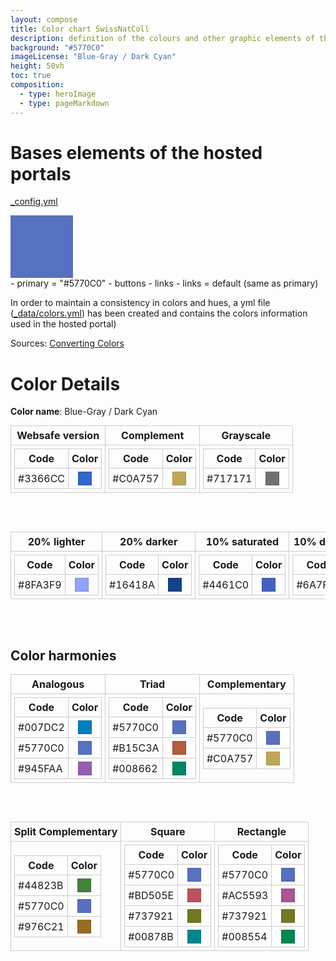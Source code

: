 ```yaml
---
layout: compose
title: Color chart SwissNatColl
description: definition of the colours and other graphic elements of the hosted portal
background: "#5770C0"
imageLicense: "Blue-Gray / Dark Cyan"
height: 50vh
toc: true
composition:
  - type: heroImage
  - type: pageMarkdown
---
```

# Bases elements of the hosted portals
[_config.yml](https://github.com/gbif/hp-swissnatcoll/blob/master/_config.yml)
<div style="width: 100px; height: 100px; background-color: #5770C0;"></div>
- primary = "#5770C0"
    - buttons
    - links
- links = default (same as primary)

In order to maintain a consistency in colors and hues, a yml file ([_data/colors.yml](https://github.com/gbif/hp-swissnatcoll/blob/master/_data/colors.yml)) has been created and contains the colors information used in the hosted portal)

Sources: [Converting Colors](https://convertingcolors.com/hex-color-5770C0.html)

# Color Details

**Color name**:  Blue-Gray / Dark Cyan

<table style="border-collapse:collapse; margin:auto; text-align:center;">
  <tr>
    <th style="border:1px solid #ccc; padding:5px;">Websafe version</th>
    <th style="border:1px solid #ccc; padding:5px;">Complement</th>
    <th style="border:1px solid #ccc; padding:5px;">Grayscale</th>
  </tr>
  <tr>
    <td style="border:1px solid #ccc; padding:5px;">
      <table style="border-collapse:collapse; margin:auto;">
        <tr><th style="border:1px solid #ccc; padding:5px;">Code</th><th style="border:1px solid #ccc; padding:5px;">Color</th></tr>
        <tr>
          <td style="border:1px solid #ccc; padding:5px;">#3366CC</td>
          <td style="border:1px solid #ccc; padding:5px;"><div style="width:20px; height:20px; background-color:#3366CC; border:1px solid #00000022; margin:auto;"></div></td>
        </tr>
      </table>
    </td>
    <td style="border:1px solid #ccc; padding:5px;">
      <table style="border-collapse:collapse; margin:auto;">
        <tr><th style="border:1px solid #ccc; padding:5px;">Code</th><th style="border:1px solid #ccc; padding:5px;">Color</th></tr>
        <tr>
          <td style="border:1px solid #ccc; padding:5px;">#C0A757</td>
          <td style="border:1px solid #ccc; padding:5px;"><div style="width:20px; height:20px; background-color:#C0A757; border:1px solid #00000022; margin:auto;"></div></td>
        </tr>
      </table>
    </td>
    <td style="border:1px solid #ccc; padding:5px;">
      <table style="border-collapse:collapse; margin:auto;">
        <tr><th style="border:1px solid #ccc; padding:5px;">Code</th><th style="border:1px solid #ccc; padding:5px;">Color</th></tr>
        <tr>
          <td style="border:1px solid #ccc; padding:5px;">#717171</td>
          <td style="border:1px solid #ccc; padding:5px;"><div style="width:20px; height:20px; background-color:#717171; border:1px solid #00000022; margin:auto;"></div></td>
        </tr>
      </table>
    </td>
  </tr>
</table>

<br><br>

<table style="border-collapse:collapse; margin:auto; text-align:center;">
  <tr>
    <th style="border:1px solid #ccc; padding:5px;">20% lighter</th>
    <th style="border:1px solid #ccc; padding:5px;">20% darker</th>
    <th style="border:1px solid #ccc; padding:5px;">10% saturated</th>
    <th style="border:1px solid #ccc; padding:5px;">10% desaturated</th>
  </tr>
  <tr>
    <td style="border:1px solid #ccc; padding:5px;">
      <table style="border-collapse:collapse; margin:auto;">
        <tr><th style="border:1px solid #ccc; padding:5px;">Code</th><th style="border:1px solid #ccc; padding:5px;">Color</th></tr>
        <tr>
          <td style="border:1px solid #ccc; padding:5px;">#8FA3F9</td>
          <td style="border:1px solid #ccc; padding:5px;"><div style="width:20px; height:20px; background-color:#8FA3F9; border:1px solid #00000022; margin:auto;"></div></td>
        </tr>
      </table>
    </td>
    <td style="border:1px solid #ccc; padding:5px;">
      <table style="border-collapse:collapse; margin:auto;">
        <tr><th style="border:1px solid #ccc; padding:5px;">Code</th><th style="border:1px solid #ccc; padding:5px;">Color</th></tr>
        <tr>
          <td style="border:1px solid #ccc; padding:5px;">#16418A</td>
          <td style="border:1px solid #ccc; padding:5px;"><div style="width:20px; height:20px; background-color:#16418A; border:1px solid #00000022; margin:auto;"></div></td>
        </tr>
      </table>
    </td>
    <td style="border:1px solid #ccc; padding:5px;">
      <table style="border-collapse:collapse; margin:auto;">
        <tr><th style="border:1px solid #ccc; padding:5px;">Code</th><th style="border:1px solid #ccc; padding:5px;">Color</th></tr>
        <tr>
          <td style="border:1px solid #ccc; padding:5px;">#4461C0</td>
          <td style="border:1px solid #ccc; padding:5px;"><div style="width:20px; height:20px; background-color:#4461C0; border:1px solid #00000022; margin:auto;"></div></td>
        </tr>
      </table>
    </td>
    <td style="border:1px solid #ccc; padding:5px;">
      <table style="border-collapse:collapse; margin:auto;">
        <tr><th style="border:1px solid #ccc; padding:5px;">Code</th><th style="border:1px solid #ccc; padding:5px;">Color</th></tr>
        <tr>
          <td style="border:1px solid #ccc; padding:5px;">#6A7FC0</td>
          <td style="border:1px solid #ccc; padding:5px;"><div style="width:20px; height:20px; background-color:#6A7FC0; border:1px solid #00000022; margin:auto;"></div></td>
        </tr>
      </table>
    </td>
  </tr>
</table>

<br><br>

## Color harmonies

<table style="border-collapse:collapse; margin:auto; text-align:center;">
  <tr>
    <th style="border:1px solid #ccc; padding:5px;">Analogous</th>
    <th style="border:1px solid #ccc; padding:5px;">Triad</th>
    <th style="border:1px solid #ccc; padding:5px;">Complementary</th>
  </tr>
  <tr>
    <td style="border:1px solid #ccc; padding:5px;">
      <table style="border-collapse:collapse; margin:auto;">
        <tr><th style="border:1px solid #ccc; padding:5px;">Code</th><th style="border:1px solid #ccc; padding:5px;">Color</th></tr>
        <tr>
          <td style="border:1px solid #ccc; padding:5px;">#007DC2</td>
          <td style="border:1px solid #ccc; padding:5px;"><div style="width:20px; height:20px; background-color:#007DC2; border:1px solid #00000022; margin:auto;"></div></td>
        </tr>
        <tr>
          <td style="border:1px solid #ccc; padding:5px;">#5770C0</td>
          <td style="border:1px solid #ccc; padding:5px;"><div style="width:20px; height:20px; background-color:#5770C0; border:1px solid #00000022; margin:auto;"></div></td>
        </tr>
        <tr>
          <td style="border:1px solid #ccc; padding:5px;">#945FAA</td>
          <td style="border:1px solid #ccc; padding:5px;"><div style="width:20px; height:20px; background-color:#945FAA; border:1px solid #00000022; margin:auto;"></div></td>
        </tr>
      </table>
    </td>
    <td style="border:1px solid #ccc; padding:5px;">
      <table style="border-collapse:collapse; margin:auto;">
        <tr><th style="border:1px solid #ccc; padding:5px;">Code</th><th style="border:1px solid #ccc; padding:5px;">Color</th></tr>
        <tr>
          <td style="border:1px solid #ccc; padding:5px;">#5770C0</td>
          <td style="border:1px solid #ccc; padding:5px;"><div style="width:20px; height:20px; background-color:#5770C0; border:1px solid #00000022; margin:auto;"></div></td>
        </tr>
        <tr>
          <td style="border:1px solid #ccc; padding:5px;">#B15C3A</td>
          <td style="border:1px solid #ccc; padding:5px;"><div style="width:20px; height:20px; background-color:#B15C3A; border:1px solid #00000022; margin:auto;"></div></td>
        </tr>
        <tr>
          <td style="border:1px solid #ccc; padding:5px;">#008662</td>
          <td style="border:1px solid #ccc; padding:5px;"><div style="width:20px; height:20px; background-color:#008662; border:1px solid #00000022; margin:auto;"></div></td>
        </tr>
      </table>
    </td>
    <td style="border:1px solid #ccc; padding:5px;">
      <table style="border-collapse:collapse; margin:auto;">
        <tr><th style="border:1px solid #ccc; padding:5px;">Code</th><th style="border:1px solid #ccc; padding:5px;">Color</th></tr>
        <tr>
          <td style="border:1px solid #ccc; padding:5px;">#5770C0</td>
          <td style="border:1px solid #ccc; padding:5px;"><div style="width:20px; height:20px; background-color:#5770C0; border:1px solid #00000022; margin:auto;"></div></td>
        </tr>
        <tr>
          <td style="border:1px solid #ccc; padding:5px;">#C0A757</td>
          <td style="border:1px solid #ccc; padding:5px;"><div style="width:20px; height:20px; background-color:#C0A757; border:1px solid #00000022; margin:auto;"></div></td>
        </tr>
      </table>
    </td>
  </tr>
</table>

<br><br>

<table style="border-collapse:collapse; margin:auto; text-align:center;">
  <tr>
    <th style="border:1px solid #ccc; padding:5px;">Split Complementary</th>
    <th style="border:1px solid #ccc; padding:5px;">Square</th>
    <th style="border:1px solid #ccc; padding:5px;">Rectangle</th>
  </tr>
  <tr>
    <td style="border:1px solid #ccc; padding:5px;">
      <table style="border-collapse:collapse; margin:auto;">
        <tr><th style="border:1px solid #ccc; padding:5px;">Code</th><th style="border:1px solid #ccc; padding:5px;">Color</th></tr>
        <tr>
          <td style="border:1px solid #ccc; padding:5px;">#44823B</td>
          <td style="border:1px solid #ccc; padding:5px;"><div style="width:20px; height:20px; background-color:#44823B; border:1px solid #00000022; margin:auto;"></div></td>
        </tr>
        <tr>
          <td style="border:1px solid #ccc; padding:5px;">#5770C0</td>
          <td style="border:1px solid #ccc; padding:5px;"><div style="width:20px; height:20px; background-color:#5770C0; border:1px solid #00000022; margin:auto;"></div></td>
        </tr>
        <tr>
          <td style="border:1px solid #ccc; padding:5px;">#976C21</td>
          <td style="border:1px solid #ccc; padding:5px;"><div style="width:20px; height:20px; background-color:#976C21; border:1px solid #00000022; margin:auto;"></div></td>
        </tr>
      </table>
    </td>
    <td style="border:1px solid #ccc; padding:5px;">
      <table style="border-collapse:collapse; margin:auto;">
        <tr><th style="border:1px solid #ccc; padding:5px;">Code</th><th style="border:1px solid #ccc; padding:5px;">Color</th></tr>
        <tr>
          <td style="border:1px solid #ccc; padding:5px;">#5770C0</td>
          <td style="border:1px solid #ccc; padding:5px;"><div style="width:20px; height:20px; background-color:#5770C0; border:1px solid #00000022; margin:auto;"></div></td>
        </tr>
        <tr>
          <td style="border:1px solid #ccc; padding:5px;">#BD505E</td>
          <td style="border:1px solid #ccc; padding:5px;"><div style="width:20px; height:20px; background-color:#BD505E; border:1px solid #00000022; margin:auto;"></div></td>
        </tr>
        <tr>
          <td style="border:1px solid #ccc; padding:5px;">#737921</td>
          <td style="border:1px solid #ccc; padding:5px;"><div style="width:20px; height:20px; background-color:#737921; border:1px solid #00000022; margin:auto;"></div></td>
        </tr>
        <tr>
          <td style="border:1px solid #ccc; padding:5px;">#00878B</td>
          <td style="border:1px solid #ccc; padding:5px;"><div style="width:20px; height:20px; background-color:#00878B; border:1px solid #00000022; margin:auto;"></div></td>
        </tr>
      </table>
    </td>
    <td style="border:1px solid #ccc; padding:5px;">
      <table style="border-collapse:collapse; margin:auto;">
        <tr><th style="border:1px solid #ccc; padding:5px;">Code</th><th style="border:1px solid #ccc; padding:5px;">Color</th></tr>
        <tr>
          <td style="border:1px solid #ccc; padding:5px;">#5770C0</td>
          <td style="border:1px solid #ccc; padding:5px;"><div style="width:20px; height:20px; background-color:#5770C0; border:1px solid #00000022; margin:auto;"></div></td>
        </tr>
        <tr>
          <td style="border:1px solid #ccc; padding:5px;">#AC5593</td>
          <td style="border:1px solid #ccc; padding:5px;"><div style="width:20px; height:20px; background-color:#AC5593; border:1px solid #00000022; margin:auto;"></div></td>
        </tr>
        <tr>
          <td style="border:1px solid #ccc; padding:5px;">#737921</td>
          <td style="border:1px solid #ccc; padding:5px;"><div style="width:20px; height:20px; background-color:#737921; border:1px solid #00000022; margin:auto;"></div></td>
        </tr>
        <tr>
          <td style="border:1px solid #ccc; padding:5px;">#008554</td>
          <td style="border:1px solid #ccc; padding:5px;"><div style="width:20px; height:20px; background-color:#008554; border:1px solid #00000022; margin:auto;"></div></td>
        </tr>
      </table>
    </td>
  </tr>
</table>

